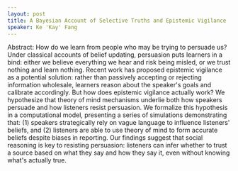 ```yaml
---
layout: post
title: A Bayesian Account of Selective Truths and Epistemic Vigilance
speaker: Ke 'Kay' Fang
---
```


Abstract: How do we learn from people who may be trying to persuade us? Under classical accounts of belief updating, persuasion puts learners in a bind: either we believe everything we hear and risk being misled, or we trust nothing and learn nothing. Recent work has proposed epistemic vigilance as a potential solution: rather than passively accepting or rejecting information wholesale, learners reason about the speaker's goals and calibrate accordingly. But how does epistemic vigilance actually work? We hypothesize that theory of mind mechanisms underlie both how speakers persuade and how listeners resist persuasion. We formalize this hypothesis in a computational model, presenting a series of simulations demonstrating that: (1) speakers strategically rely on vague language to influence listeners' beliefs, and (2) listeners are able to use theory of mind to form accurate beliefs despite biases in reporting. Our findings suggest that social reasoning is key to resisting persuasion: listeners can infer whether to trust a source based on what they say and how they say it, even without knowing what's actually true.
